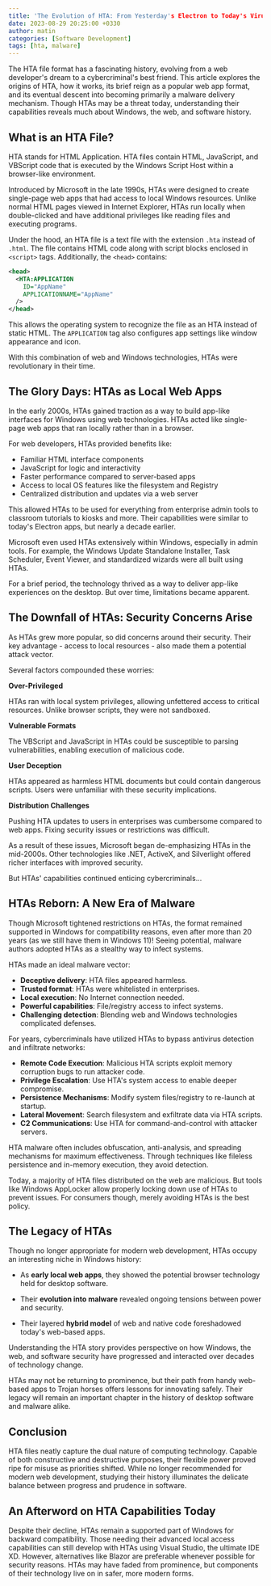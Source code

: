 ```yaml
---
title: 'The Evolution of HTA: From Yesterday's Electron to Today's Virus'
date: 2023-08-29 20:25:00 +0330
author: matin
categories: [Software Development]
tags: [hta, malware]
---
```


The HTA file format has a fascinating history, evolving from a web developer's dream to a cybercriminal's best friend. This article explores the origins of HTA, how it works, its brief reign as a popular web app format, and its eventual descent into becoming primarily a malware delivery mechanism. Though HTAs may be a threat today, understanding their capabilities reveals much about Windows, the web, and software history.

## What is an HTA File?

HTA stands for HTML Application. HTA files contain HTML, JavaScript, and VBScript code that is executed by the Windows Script Host within a browser-like environment.

Introduced by Microsoft in the late 1990s, HTAs were designed to create single-page web apps that had access to local Windows resources. Unlike normal HTML pages viewed in Internet Explorer, HTAs run locally when double-clicked and have additional privileges like reading files and executing programs.

Under the hood, an HTA file is a text file with the extension `.hta` instead of `.html`. The file contains HTML code along with script blocks enclosed in `<script>` tags. Additionally, the `<head>` contains:

```xml
<head>
  <HTA:APPLICATION
    ID="AppName" 
    APPLICATIONNAME="AppName"
  />
</head>
```

This allows the operating system to recognize the file as an HTA instead of static HTML. The `APPLICATION` tag also configures app settings like window appearance and icon.

With this combination of web and Windows technologies, HTAs were revolutionary in their time.

## The Glory Days: HTAs as Local Web Apps

In the early 2000s, HTAs gained traction as a way to build app-like interfaces for Windows using web technologies. HTAs acted like single-page web apps that ran locally rather than in a browser.

For web developers, HTAs provided benefits like:

- Familiar HTML interface components
- JavaScript for logic and interactivity
- Faster performance compared to server-based apps
- Access to local OS features like the filesystem and Registry
- Centralized distribution and updates via a web server

This allowed HTAs to be used for everything from enterprise admin tools to classroom tutorials to kiosks and more. Their capabilities were similar to today's Electron apps, but nearly a decade earlier.

Microsoft even used HTAs extensively within Windows, especially in admin tools. For example, the Windows Update Standalone Installer, Task Scheduler, Event Viewer, and standardized wizards were all built using HTAs.

For a brief period, the technology thrived as a way to deliver app-like experiences on the desktop. But over time, limitations became apparent.

## The Downfall of HTAs: Security Concerns Arise

As HTAs grew more popular, so did concerns around their security. Their key advantage - access to local resources - also made them a potential attack vector.

Several factors compounded these worries:

**Over-Privileged**

HTAs ran with local system privileges, allowing unfettered access to critical resources. Unlike browser scripts, they were not sandboxed.

**Vulnerable Formats**

The VBScript and JavaScript in HTAs could be susceptible to parsing vulnerabilities, enabling execution of malicious code.

**User Deception**

HTAs appeared as harmless HTML documents but could contain dangerous scripts. Users were unfamiliar with these security implications.

**Distribution Challenges**

Pushing HTA updates to users in enterprises was cumbersome compared to web apps. Fixing security issues or restrictions was difficult.

As a result of these issues, Microsoft began de-emphasizing HTAs in the mid-2000s. Other technologies like .NET, ActiveX, and Silverlight offered richer interfaces with improved security.

But HTAs' capabilities continued enticing cybercriminals...

## HTAs Reborn: A New Era of Malware

Though Microsoft tightened restrictions on HTAs, the format remained supported in Windows for compatibility reasons, even after more than 20 years (as we still have them in Windows 11)! Seeing potential, malware authors adopted HTAs as a stealthy way to infect systems.

HTAs made an ideal malware vector:

- **Deceptive delivery**: HTA files appeared harmless.
- **Trusted format**: HTAs were whitelisted in enterprises.
- **Local execution**: No Internet connection needed.
- **Powerful capabilities**: File/registry access to infect systems.
- **Challenging detection**: Blending web and Windows technologies complicated defenses.

For years, cybercriminals have utilized HTAs to bypass antivirus detection and infiltrate networks:

- **Remote Code Execution**: Malicious HTA scripts exploit memory corruption bugs to run attacker code.
- **Privilege Escalation**: Use HTA's system access to enable deeper compromise.
- **Persistence Mechanisms**: Modify system files/registry to re-launch at startup.
- **Lateral Movement**: Search filesystem and exfiltrate data via HTA scripts.
- **C2 Communications**: Use HTA for command-and-control with attacker servers.

HTA malware often includes obfuscation, anti-analysis, and spreading mechanisms for maximum effectiveness. Through techniques like fileless persistence and in-memory execution, they avoid detection.

Today, a majority of HTA files distributed on the web are malicious. But tools like Windows AppLocker allow properly locking down use of HTAs to prevent issues. For consumers though, merely avoiding HTAs is the best policy.

## The Legacy of HTAs

Though no longer appropriate for modern web development, HTAs occupy an interesting niche in Windows history:

- As **early local web apps**, they showed the potential browser technology held for desktop software.

- Their **evolution into malware** revealed ongoing tensions between power and security.

- Their layered **hybrid model** of web and native code foreshadowed today's web-based apps.

Understanding the HTA story provides perspective on how Windows, the web, and software security have progressed and interacted over decades of technology change.

HTAs may not be returning to prominence, but their path from handy web-based apps to Trojan horses offers lessons for innovating safely. Their legacy will remain an important chapter in the history of desktop software and malware alike.

## Conclusion

HTA files neatly capture the dual nature of computing technology. Capable of both constructive and destructive purposes, their flexible power proved ripe for misuse as priorities shifted. While no longer recommended for modern web development, studying their history illuminates the delicate balance between progress and prudence in software.

## An Afterword on HTA Capabilities Today

Despite their decline, HTAs remain a supported part of Windows for backward compatibility. Those needing their advanced local access capabilities can still develop with HTAs using Visual Studio, the ultimate IDE XD. However, alternatives like Blazor are preferable whenever possible for security reasons. HTAs may have faded from prominence, but components of their technology live on in safer, more modern forms.